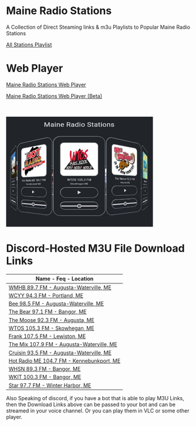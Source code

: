# Maine Radio Stations
A Collection of Direct Steaming links & m3u Playlists to Popular Maine Radio Stations

[All Stations Playlist](https://raw.githubusercontent.com/AlecMcCutcheon/MaineRadioStations/main/All%20Stations%20Playlist.m3u)

# Web Player

[Maine Radio Stations Web Player](https://alecmccutcheon.github.io/MaineRadioStations/)

[Maine Radio Stations Web Player (Beta)](https://alecmccutcheon.github.io/MaineRadioStations/PlayerBeta.html)

<br></br>
<img src="https://github.com/AlecMcCutcheon/MaineRadioStations/raw/webplayer/Preview.jpg" width="400" height="300" />

# Discord-Hosted M3U File Download Links

| Name - Feq - Location |
| --------------------------------------------------------------------------------------------------------------------------------------- |
| [WMHB 89.7 FM - Augusta-Waterville, ME](https://cdn.discordapp.com/attachments/1052435865240080385/1052435872244576306/WMHB_89.7_FM_-_Augusta-Waterville_ME.m3u)| 
| [WCYY 94.3 FM - Portland, ME](https://cdn.discordapp.com/attachments/1052435865240080385/1052435944705372160/WCYY_94.3_FM_-_Portland_ME.m3u)|
| [Bee 98.5 FM - Augusta-Waterville, ME](https://cdn.discordapp.com/attachments/1052435865240080385/1052435996316291072/Bee_98.5_FM_-_Augusta-Waterville_ME.m3u)|
| [The Bear 97.1 FM - Bangor, ME](https://cdn.discordapp.com/attachments/1052435865240080385/1052435944143331428/The_Bear_97.1_FM_-_Bangor_ME.m3u)|
| [The Moose 92.3 FM - Augusta, ME](https://cdn.discordapp.com/attachments/1052435865240080385/1052435944407568384/The_Moose_92.3_FM_-_Augusta_ME.m3u)|
| [WTOS 105.3 FM - Skowhegan, ME](https://cdn.discordapp.com/attachments/1052435865240080385/1052435872601088070/WTOS_105.3_FM_-_Skowhegan_ME.m3u)|
| [Frank 107.5 FM - Lewiston, ME](https://cdn.discordapp.com/attachments/1052435865240080385/1052435996895100959/Frank_107.5_FM_-_Lewiston_ME.m3u)|
| [The Mix 107.9 FM - Augusta-Waterville, ME](https://cdn.discordapp.com/attachments/1052435865240080385/1052435997494870087/Mix_107.9_FM_-_Augusta-Waterville_ME.m3u)|
| [Cruisin 93.5 FM - Augusta-Waterville, ME](https://cdn.discordapp.com/attachments/1052435865240080385/1052435996593094696/Cruisin_93.5_FM_-_Augusta-Waterville_ME.m3u)|
| [Hot Radio ME 104.7 FM - Kennebunkport, ME](https://cdn.discordapp.com/attachments/1052435865240080385/1052435997184512020/Hot_Radio_ME_104.7_FM_-_Kennebunkport_ME.m3u)| 
| [WHSN 89.3 FM - Bangor, ME](https://cdn.discordapp.com/attachments/1052435865240080385/1052435871594446909/WHSN_89.3_FM_-_Bangor_ME.m3u)|
| [WKIT 100.3 FM - Bangor, ME](https://cdn.discordapp.com/attachments/1052435865240080385/1052435871925805128/WKIT_100.3_FM_-_Bangor_ME.m3u)|
| [Star 97.7 FM - Winter Harbor, ME](https://cdn.discordapp.com/attachments/1052435865240080385/1052435943853928448/Star_97.7_FM_-_Winter_Harbor_ME.m3u)| 

Also Speaking of discord, if you have a bot that is able to play M3U Links, then the Download Links above can be passed to your bot and can be streamed in your voice channel. Or you can play them in VLC or some other player.
